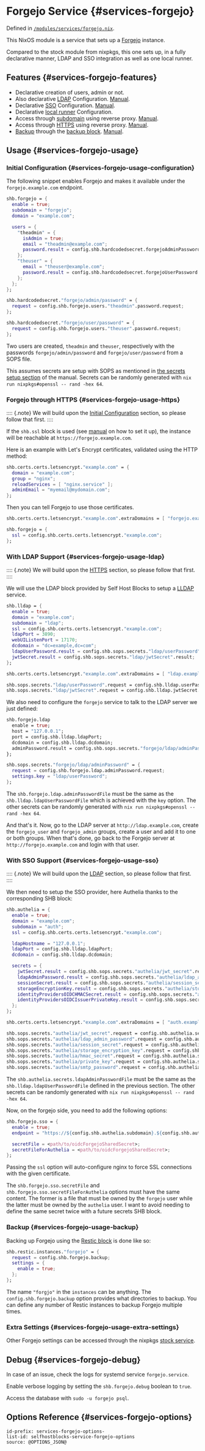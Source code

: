# Forgejo Service {#services-forgejo}

Defined in [`/modules/services/forgejo.nix`](@REPO@/modules/services/forgejo.nix).

This NixOS module is a service that sets up a [Forgejo](https://forgejo.org/) instance.

Compared to the stock module from nixpkgs,
this one sets up, in a fully declarative manner,
LDAP and SSO integration as well as one local runner.

## Features {#services-forgejo-features}

- Declarative creation of users, admin or not.
- Also declarative [LDAP](#services-forgejo-options-shb.forgejo.ldap) Configuration. [Manual](#services-forgejo-usage-ldap).
- Declarative [SSO](#services-forgejo-options-shb.forgejo.sso) Configuration. [Manual](#services-forgejo-usage-sso).
- Declarative [local runner](#services-forgejo-options-shb.forgejo.localActionRunner) Configuration.
- Access through [subdomain](#services-forgejo-options-shb.forgejo.subdomain) using reverse proxy. [Manual](#services-forgejo-usage-configuration).
- Access through [HTTPS](#services-forgejo-options-shb.forgejo.ssl) using reverse proxy. [Manual](#services-forgejo-usage-configuration).
- [Backup](#services-forgejo-options-shb.forgejo.sso) through the [backup block](./blocks-backup.html). [Manual](#services-forgejo-usage-backup).

## Usage {#services-forgejo-usage}

### Initial Configuration {#services-forgejo-usage-configuration}

The following snippet enables Forgejo and makes it available under the `forgejo.example.com` endpoint.

```nix
shb.forgejo = {
  enable = true;
  subdomain = "forgejo";
  domain = "example.com";

  users = {
    "theadmin" = {
      isAdmin = true;
      email = "theadmin@example.com";
      password.result = config.shb.hardcodedsecret.forgejoAdminPassword.result;
    };
    "theuser" = {
      email = "theuser@example.com";
      password.result = config.shb.hardcodedsecret.forgejoUserPassword.result;
    };
  };
};

shb.hardcodedsecret."forgejo/admin/password" = {
  request = config.shb.forgejo.users."theadmin".password.request;
};

shb.hardcodedsecret."forgejo/user/password" = {
  request = config.shb.forgejo.users."theuser".password.request;
};
```

Two users are created, `theadmin` and `theuser`,
respectively with the passwords `forgejo/admin/password`
and `forgejo/user/password` from a SOPS file.

This assumes secrets are setup with SOPS
as mentioned in [the secrets setup section](usage.html#usage-secrets) of the manual.
Secrets can be randomly generated with `nix run nixpkgs#openssl -- rand -hex 64`.

### Forgejo through HTTPS {#services-forgejo-usage-https}

:::: {.note}
We will build upon the [Initial Configuration](#services-forgejo-usage-configuration) section,
so please follow that first.
::::

If the `shb.ssl` block is used (see [manual](blocks-ssl.html#usage) on how to set it up),
the instance will be reachable at `https://forgejo.example.com`.

Here is an example with Let's Encrypt certificates, validated using the HTTP method:

```nix
shb.certs.certs.letsencrypt."example.com" = {
  domain = "example.com";
  group = "nginx";
  reloadServices = [ "nginx.service" ];
  adminEmail = "myemail@mydomain.com";
};
```

Then you can tell Forgejo to use those certificates.

```nix
shb.certs.certs.letsencrypt."example.com".extraDomains = [ "forgejo.example.com" ];

shb.forgejo = {
  ssl = config.shb.certs.certs.letsencrypt."example.com";
};
```

### With LDAP Support {#services-forgejo-usage-ldap}

:::: {.note}
We will build upon the [HTTPS](#services-forgejo-usage-https) section,
so please follow that first.
::::

We will use the LDAP block provided by Self Host Blocks
to setup a [LLDAP](https://github.com/lldap/lldap) service.

```nix
shb.lldap = {
  enable = true;
  domain = "example.com";
  subdomain = "ldap";
  ssl = config.shb.certs.certs.letsencrypt."example.com";
  ldapPort = 3890;
  webUIListenPort = 17170;
  dcdomain = "dc=example,dc=com";
  ldapUserPassword.result = config.shb.sops.secrets."ldap/userPassword".result;
  jwtSecret.result = config.shb.sops.secrets."ldap/jwtSecret".result;
};

shb.certs.certs.letsencrypt."example.com".extraDomains = [ "ldap.example.com" ];

shb.sops.secrets."ldap/userPassword".request = config.shb.lldap.userPassword.request;
shb.sops.secrets."ldap/jwtSecret".request = config.shb.lldap.jwtSecret.request;
```

We also need to configure the `forgejo` service
to talk to the LDAP server we just defined:

```nix
shb.forgejo.ldap
  enable = true;
  host = "127.0.0.1";
  port = config.shb.lldap.ldapPort;
  dcdomain = config.shb.lldap.dcdomain;
  adminPassword.result = config.shb.sops.secrets."forgejo/ldap/adminPassword".result
};

shb.sops.secrets."forgejo/ldap/adminPassword" = {
  request = config.shb.forgejo.ldap.adminPassword.request;
  settings.key = "ldap/userPassword";
};
```

The `shb.forgejo.ldap.adminPasswordFile` must be the same
as the `shb.lldap.ldapUserPasswordFile` which is achieved
with the `key` option.
The other secrets can be randomly generated with
`nix run nixpkgs#openssl -- rand -hex 64`.

And that's it.
Now, go to the LDAP server at `http://ldap.example.com`,
create the `forgejo_user` and `forgejo_admin` groups,
create a user and add it to one or both groups.
When that's done, go back to the Forgejo server at
`http://forgejo.example.com` and login with that user.

### With SSO Support {#services-forgejo-usage-sso}

:::: {.note}
We will build upon the [LDAP](#services-forgejo-usage-ldap) section,
so please follow that first.
::::

We then need to setup the SSO provider,
here Authelia thanks to the corresponding SHB block:

```nix
shb.authelia = {
  enable = true;
  domain = "example.com";
  subdomain = "auth";
  ssl = config.shb.certs.certs.letsencrypt."example.com";

  ldapHostname = "127.0.0.1";
  ldapPort = config.shb.lldap.ldapPort;
  dcdomain = config.shb.lldap.dcdomain;

  secrets = {
    jwtSecret.result = config.shb.sops.secrets."authelia/jwt_secret".result;
    ldapAdminPassword.result = config.shb.sops.secrets."authelia/ldap_admin_password".result;
    sessionSecret.result = config.shb.sops.secrets."authelia/session_secret".result;
    storageEncryptionKey.result = config.shb.sops.secrets."authelia/storage_encryption_key".result;
    identityProvidersOIDCHMACSecret.result = config.shb.sops.secrets."authelia/hmac_secret".result;
    identityProvidersOIDCIssuerPrivateKey.result = config.shb.sops.secrets."authelia/private_key".result;
  };
};

shb.certs.certs.letsencrypt."example.com".extraDomains = [ "auth.example.com" ];

shb.sops.secrets."authelia/jwt_secret".request = config.shb.authelia.secrets.jwtSecret.request;
shb.sops.secrets."authelia/ldap_admin_password".request = config.shb.authelia.secrets.ldapAdminPassword.request;
shb.sops.secrets."authelia/session_secret".request = config.shb.authelia.secrets.sessionSecret.request;
shb.sops.secrets."authelia/storage_encryption_key".request = config.shb.authelia.secrets.storageEncryptionKey.request;
shb.sops.secrets."authelia/hmac_secret".request = config.shb.authelia.secrets.identityProvidersOIDCHMACSecret.request;
shb.sops.secrets."authelia/private_key".request = config.shb.authelia.secrets.identityProvidersOIDCIssuerPrivateKey.request;
shb.sops.secrets."authelia/smtp_password".request = config.shb.authelia.smtp.password.request;
```

The `shb.authelia.secrets.ldapAdminPasswordFile` must be the same
as the `shb.lldap.ldapUserPasswordFile` defined in the previous section.
The other secrets can be randomly generated
with `nix run nixpkgs#openssl -- rand -hex 64`.

Now, on the forgejo side, you need to add the following options:

```nix
shb.forgejo.sso = {
  enable = true;
  endpoint = "https://${config.shb.authelia.subdomain}.${config.shb.authelia.domain}";

  secretFile = <path/to/oidcForgejoSharedSecret>;
  secretFileForAuthelia = <path/to/oidcForgejoSharedSecret>;
};
```

Passing the `ssl` option will auto-configure nginx to force SSL connections with the given
certificate.

The `shb.forgejo.sso.secretFile` and `shb.forgejo.sso.secretFileForAuthelia` options
must have the same content. The former is a file that must be owned by the `forgejo` user while
the latter must be owned by the `authelia` user. I want to avoid needing to define the same secret
twice with a future secrets SHB block.

### Backup {#services-forgejo-usage-backup}

Backing up Forgejo using the [Restic block](blocks-restic.html) is done like so:

```nix
shb.restic.instances."forgejo" = {
  request = config.shb.forgejo.backup;
  settings = {
    enable = true;
  };
};
```

The name `"forgjo"` in the `instances` can be anything.
The `config.shb.forgejo.backup` option provides what directories to backup.
You can define any number of Restic instances to backup Forgejo multiple times.

### Extra Settings {#services-forgejo-usage-extra-settings}

Other Forgejo settings can be accessed through the nixpkgs [stock service][].

[stock service]: https://search.nixos.org/options?channel=24.05&from=0&size=50&sort=alpha_asc&type=packages&query=services.forgejo

## Debug {#services-forgejo-debug}

In case of an issue, check the logs for systemd service `forgejo.service`.

Enable verbose logging by setting the `shb.forgejo.debug` boolean to `true`.

Access the database with `sudo -u forgejo psql`.

## Options Reference {#services-forgejo-options}

```{=include=} options
id-prefix: services-forgejo-options-
list-id: selfhostblocks-service-forgejo-options
source: @OPTIONS_JSON@
```
